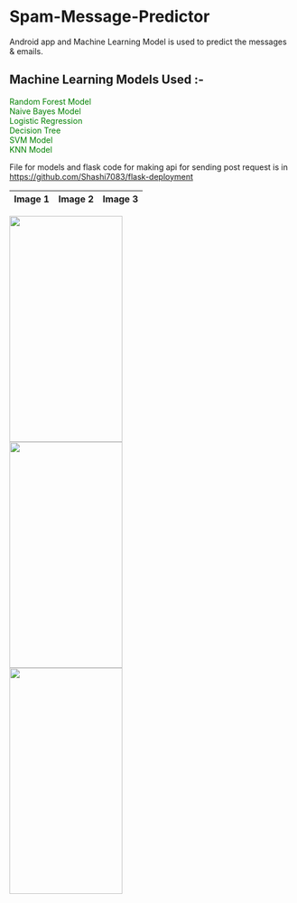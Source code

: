 
# Spam-Message-Predictor
Android app and Machine Learning Model is used to predict the messages & emails.
## Machine Learning Models Used :-
<font color="green"> Random Forest Model<br></font>
<font color="green"> Naive Bayes Model<br></font>
<font color="green"> Logistic Regression<br></font>
<font color="green"> Decision Tree<br></font>
<font color="green"> SVM Model<br></font>
<font color="green"> KNN Model<br></font>

File for models and flask code for making api for sending post request is in <font color="blue">https://github.com/Shashi7083/flask-deployment</font>


|                    Image 1                   |                    Image 2                           |                             Image 3                          |
| -------------------------------------------- | ---------------------------------------------------- | ------------------------------------------------------------ |

<img src="https://github.com/Shashi7083/Spam-Message-Predictor/assets/88765330/cbd96ee6-247a-4310-9135-69e75ff1044c" width="200" height="400" style="margin-right: 60px;">
<img src="https://github.com/Shashi7083/Spam-Message-Predictor/assets/88765330/75f16a3c-666a-41f6-aedf-9f41c24192db" width="200" height="400" style="margin-right: 60px;">
<img src="https://github.com/Shashi7083/Spam-Message-Predictor/assets/88765330/9160e8b3-1e44-4ef6-a62b-ea39a4fdb820" width="200" height="400" style="margin-right: 60px;">

